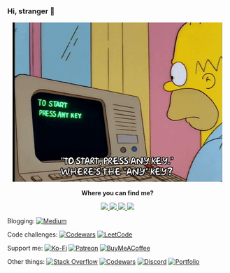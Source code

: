 ### Hi, stranger 👀

<p align="center">
  <img src="https://github.com/qiqt/qiqt/blob/main/giphy.gif?raw=true"></img>
</p>

<p align="center">
 <strong>
   Where you can find me?
 </strong>
</p> 

<div align="center">
  <a href="mailto:ikrestjancevs@gmail.com">
    <img src="https://img.shields.io/badge/Gmail-D14836?style=for-the-badge&logo=gmail&logoColor=white"></img>
  </a>
  <a href="https://www.linkedin.com/in/ikrestjancevs/">
    <img src="https://img.shields.io/badge/linkedin-%230077B5.svg?style=for-the-badge&logo=linkedin&logoColor=white"></img>
  </a>
  <a href="https://t.me/devgiorgio">
    <img src="https://img.shields.io/badge/Telegram-2CA5E0?style=for-the-badge&logo=telegram&logoColor=white"></img>
  </a>
  <a href="https://twitter.com/qiqt_">
    <img src="https://img.shields.io/badge/Twitter-%231DA1F2.svg?style=for-the-badge&logo=Twitter&logoColor=white"></img>
  </a>
</div>

  Blogging:
[![Medium](https://img.shields.io/badge/Medium-12100E?style=for-the-badge&logo=medium&logoColor=white)](https://medium.com/@qiqt)

  Code challenges:
[![Codewars](https://img.shields.io/badge/Codewars-B1361E?style=for-the-badge&logo=codewars&logoColor=grey)](https://www.codewars.com/users/qiqt)
[![LeetCode](https://img.shields.io/badge/LeetCode-000000?style=for-the-badge&logo=LeetCode&logoColor=#d16c06)](https://leetcode.com/qiqt/)

  Support me:
[![Ko-Fi](https://img.shields.io/badge/Ko--fi-F16061?style=for-the-badge&logo=ko-fi&logoColor=white)](https://ko-fi.com/qiqt_)
[![Patreon](https://img.shields.io/badge/Patreon-F96854?style=for-the-badge&logo=patreon&logoColor=white)](https://www.patreon.com/qiqt)
[![BuyMeACoffee](https://img.shields.io/badge/Buy%20Me%20a%20Coffee-ffdd00?style=for-the-badge&logo=buy-me-a-coffee&logoColor=black)](https://www.buymeacoffee.com/qiqt)

  Other things:
[![Stack Overflow](https://img.shields.io/badge/-Stackoverflow-FE7A16?style=for-the-badge&logo=stack-overflow&logoColor=white)](https://stackoverflow.com/users/15046385/qiqt)
[![Codewars](https://img.shields.io/badge/Codewars-B1361E?style=for-the-badge&logo=codewars&logoColor=grey)](https://www.codewars.com/users/qiqt)
[![Discord](https://img.shields.io/badge/Discord-%237289DA.svg?style=for-the-badge&logo=discord&logoColor=white)](https://discord.gg/PKhhba9Q7U)
[![Portfolio](https://img.shields.io/badge/Portfolio-%23000000.svg?style=for-the-badge&logo=firefox&logoColor=#FF7139)](https://qiqt.space/)
